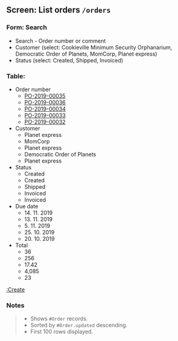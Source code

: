 ## Screen: List orders `/orders`

### Form: Search

- Search - Order number or comment
- Customer (select: Cookieville Minimum Security Orphanarium, Democratic Order of Planets, MomCorp, Planet express)
- Status (select: Created, Shipped, Invoiced)

### Table:

- Order number
    - [PO-2019-00035](#/orders/detail)
    - [PO-2019-00036](#/orders/detail)
    - [PO-2019-00034](#/orders/detail)
    - [PO-2019-00033](#/orders/detail)
    - [PO-2019-00032](#/orders/detail)
- Customer
    - Planet express
    - MomCorp
    - Planet express
    - Democratic Order of Planets
    - Planet express
- Status
    - Created
    - Created
    - Shipped
    - Invoiced
    - Invoiced
- Due date
    - 14\. 11. 2019
    - 13\. 11. 2019
    - 5\. 11. 2019
    - 25\. 10. 2019
    - 20\. 10. 2019
- Total
    - 36
    - 256
    - 17.42
    - 4,085
    - 23

[:Create](#/orders/create)

### Notes

> - Shows `#Order` records.
> - Sorted by `#Order.updated` descending.
> - First 100 rows displayed.
